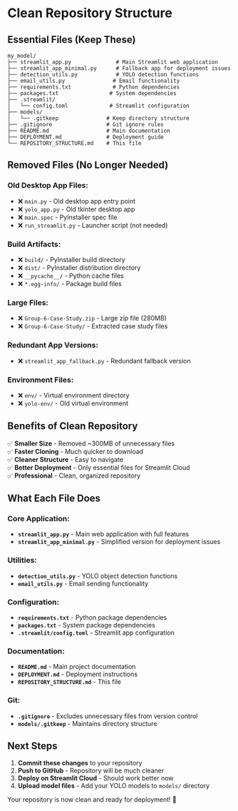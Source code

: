 # Clean Repository Structure

## Essential Files (Keep These)

```
my_model/
├── streamlit_app.py              # Main Streamlit web application
├── streamlit_app_minimal.py      # Fallback app for deployment issues
├── detection_utils.py            # YOLO detection functions
├── email_utils.py               # Email functionality
├── requirements.txt             # Python dependencies
├── packages.txt                # System dependencies
├── .streamlit/
│   └── config.toml             # Streamlit configuration
├── models/
│   └── .gitkeep               # Keep directory structure
├── .gitignore                 # Git ignore rules
├── README.md                  # Main documentation
├── DEPLOYMENT.md              # Deployment guide
└── REPOSITORY_STRUCTURE.md    # This file
```

## Removed Files (No Longer Needed)

### Old Desktop App Files:
- ❌ `main.py` - Old desktop app entry point
- ❌ `yolo_app.py` - Old tkinter desktop app
- ❌ `main.spec` - PyInstaller spec file
- ❌ `run_streamlit.py` - Launcher script (not needed)

### Build Artifacts:
- ❌ `build/` - PyInstaller build directory
- ❌ `dist/` - PyInstaller distribution directory
- ❌ `__pycache__/` - Python cache files
- ❌ `*.egg-info/` - Package build files

### Large Files:
- ❌ `Group-6-Case-Study.zip` - Large zip file (280MB)
- ❌ `Group-6-Case-Study/` - Extracted case study files

### Redundant App Versions:
- ❌ `streamlit_app_fallback.py` - Redundant fallback version

### Environment Files:
- ❌ `env/` - Virtual environment directory
- ❌ `yolo-env/` - Old virtual environment

## Benefits of Clean Repository

✅ **Smaller Size** - Removed ~300MB of unnecessary files  
✅ **Faster Cloning** - Much quicker to download  
✅ **Cleaner Structure** - Easy to navigate  
✅ **Better Deployment** - Only essential files for Streamlit Cloud  
✅ **Professional** - Clean, organized repository  

## What Each File Does

### Core Application:
- **`streamlit_app.py`** - Main web application with full features
- **`streamlit_app_minimal.py`** - Simplified version for deployment issues

### Utilities:
- **`detection_utils.py`** - YOLO object detection functions
- **`email_utils.py`** - Email sending functionality

### Configuration:
- **`requirements.txt`** - Python package dependencies
- **`packages.txt`** - System package dependencies
- **`.streamlit/config.toml`** - Streamlit app configuration

### Documentation:
- **`README.md`** - Main project documentation
- **`DEPLOYMENT.md`** - Deployment instructions
- **`REPOSITORY_STRUCTURE.md`** - This file

### Git:
- **`.gitignore`** - Excludes unnecessary files from version control
- **`models/.gitkeep`** - Maintains directory structure

## Next Steps

1. **Commit these changes** to your repository
2. **Push to GitHub** - Repository will be much cleaner
3. **Deploy on Streamlit Cloud** - Should work better now
4. **Upload model files** - Add your YOLO models to `models/` directory

Your repository is now clean and ready for deployment! 🎯 
